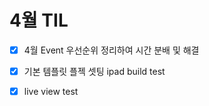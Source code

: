 # 4월 TIL
- [x] 4월 Event 우선순위 정리하여 시간 분배 및 해결
- [x] 기본 템플릿 플젝 셋팅 ipad build test
- [x] live view test

